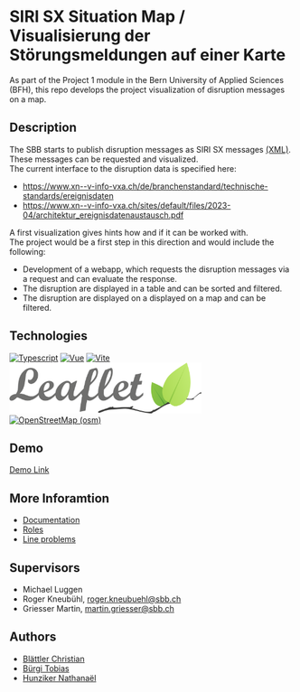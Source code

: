 # SIRI SX Situation Map / Visualisierung der Störungsmeldungen auf einer Karte

As part of the Project 1 module in the Bern University of Applied Sciences (BFH), this repo develops the project visualization of disruption messages on a map.

## Description

The SBB starts to publish disruption messages as SIRI SX messages [(XML)](https://www.vdv.de/736-2-sds.pdfx). These messages can be requested and visualized. \
The current interface to the disruption data is specified here:
- https://www.xn--v-info-vxa.ch/de/branchenstandard/technische-standards/ereignisdaten
- https://www.xn--v-info-vxa.ch/sites/default/files/2023-04/architektur_ereignisdatenaustausch.pdf

A first visualization gives hints how and if it can be worked with.\
The project would be a first step in this direction and would include the following:

- Development of a webapp, which requests the disruption messages via a request and can evaluate the response.
- The disruption are displayed in a table and can be sorted and filtered.
- The disruption are displayed on a displayed on a map and can be filtered.

## Technologies

<div>
    <a href="https://www.typescriptlang.org/"><img title="Typescript" src="https://raw.githubusercontent.com/microsoft/TypeScript-Website/f407e1ae19e5e990d9901ac8064a32a8cc60edf0/packages/typescriptlang-org/static/branding/ts-logo-512.svg" height="100" /></a>
    <a href="https://vuejs.org/"><img title="Vue" src="https://upload.wikimedia.org/wikipedia/commons/9/95/Vue.js_Logo_2.svg" height="100" /></a>
    <a href="https://vitejs.dev/"><img title="Vite" src="https://vitejs.dev/logo-with-shadow.png" height="110" /></a>
    <a href="https://leafletjs.com/"><img title="Leaflet" src="https://raw.githubusercontent.com/Leaflet/Leaflet/main/src/images/logo.svg" height="90" /></a>
    <a href="https://www.openstreetmap.org/"><img title="OpenStreetMap (osm)" src="https://wiki.openstreetmap.org/w/images/7/79/Public-images-osm_logo.svg" height="100" /></a>
</div>

## Demo

[Demo Link](https://tools.odpch.ch/siri-sx-map/setup)

## More Inforamtion

- [Documentation](docs/DOCS.md)
- [Roles](docs/ROLES.md)
- [Line problems](docs/LINE_PROBLEMS.md)

## Supervisors

- Michael Luggen
- Roger Kneubühl, roger.kneubuehl@sbb.ch
- Griesser Martin, martin.griesser@sbb.ch

## Authors

- [Blättler Christian](https://github.com/cblaettl)
- [Bürgi Tobias](https://github.com/Tandoraz)
- [Hunziker Nathanaël](https://github.com/experiencedGAWSER)

